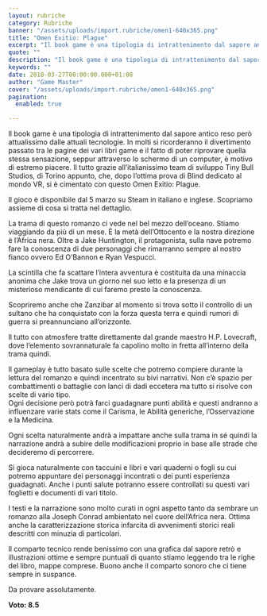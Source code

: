 ```yaml
---
layout: rubriche
category: Rubriche
banner: "/assets/uploads/import.rubriche/omen1-640x365.png"
title: "Omen Exitio: Plague"
excerpt: "Il book game è una tipologia di intrattenimento dal sapore antico reso però attualissimo dalle attuali tecnologie. In molti si ricorderanno il divertimento passato tra le pagine dei vari libri game e il fatto di poter riprovare quella stessa sensazione, seppur attraverso lo schermo di un computer, è motivo di estremo piacere. Il tutto grazie [&hellip"
quote: ""
description: "Il book game è una tipologia di intrattenimento dal sapore antico reso però attualissimo dalle attuali tecnologie. In molti si ricorderanno il divertimento passato tra le pagine dei vari libri game e il fatto di poter riprovare quella stessa sensazione, seppur attraverso lo schermo di un computer, è motivo di estremo piacere. Il tutto grazie [&hellip"
keywords: ""
date: 2018-03-27T00:00:00.000+01:00
author: "Game Master"
cover: "/assets/uploads/import.rubriche/omen1-640x365.png"
pagination:
  enabled: true

---
```


Il book game è una tipologia di intrattenimento dal sapore antico reso però attualissimo dalle attuali tecnologie. In molti si ricorderanno il divertimento passato tra le pagine dei vari libri game e il fatto di poter riprovare quella stessa sensazione, seppur attraverso lo schermo di un computer, è motivo di estremo piacere. Il tutto grazie all’italianissimo team di sviluppo Tiny Bull Studios, di Torino appunto, che, dopo l’ottima prova di Blind dedicato al mondo VR, si è cimentato con questo Omen Exitio: Plague.

Il gioco è disponibile dal 5 marzo su Steam in italiano e inglese. Scopriamo assieme di cosa si tratta nel dettaglio.

La trama di questo romanzo ci vede nel bel mezzo dell’oceano. Stiamo viaggiando da più di un mese. È la metà dell’Ottocento e la nostra direzione è l’Africa nera. Oltre a Jake Huntington, il protagonista, sulla nave potremo fare la conoscenza di due personaggi che rimarranno sempre al nostro fianco ovvero Ed O’Bannon e Ryan Vespucci.

La scintilla che fa scattare l’intera avventura è costituita da una minaccia anonima che Jake trova un giorno nel suo letto e la presenza di un misterioso mendicante di cui faremo presto la conoscenza.

Scopriremo anche che Zanzibar al momento si trova sotto il controllo di un sultano che ha conquistato con la forza questa terra e quindi rumori di guerra si preannunciano all’orizzonte.

Il tutto con atmosfere tratte direttamente dal grande maestro H.P. Lovecraft, dove l’elemento sovrannaturale fa capolino molto in fretta all’interno della trama quindi.

Il gameplay è tutto basato sulle scelte che potremo compiere durante la lettura del romanzo e quindi incentrato su bivi narrativi. Non c’è spazio per combattimenti o battaglie con lanci di dadi eccetera ma tutto si risolve con scelte di vario tipo.  
Ogni decisione però potrà farci guadagnare punti abilità e questi andranno a influenzare varie stats come il Carisma, le Abilità generiche, l’Osservazione e la Medicina.

Ogni scelta naturalmente andrà a impattare anche sulla trama in sé quindi la narrazione andrà a subire delle modificazioni proprio in base alle strade che decideremo di percorrere.

Si gioca naturalmente con taccuini e libri e vari quaderni o fogli su cui potremo appuntare dei personaggi incontrati o dei punti esperienza guadagnati. Anche i punti salute potranno essere controllati su questi vari foglietti e documenti di vari titolo.

I testi e la narrazione sono molto curati in ogni aspetto tanto da sembrare un romanzo alla Joseph Conrad ambientato nel cuore dell’Africa nera. Ottima anche la caratterizzazione storica infarcita di avvenimenti storici reali descritti con minuzia di particolari.

Il comparto tecnico rende benissimo con una grafica dal sapore retrò e illustrazioni ottime e sempre puntuali di quanto stiamo leggendo tra le righe del libro, mappe comprese. Buono anche il comparto sonoro che ci tiene sempre in suspance.

Da provare assolutamente.

**Voto: 8.5**
